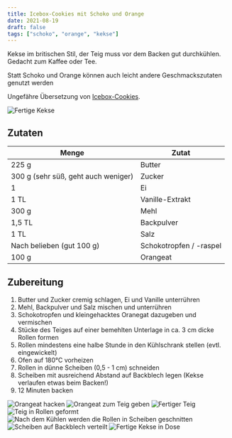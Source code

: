 ```yaml
---
title: Icebox-Cookies mit Schoko und Orange
date: 2021-08-19
draft: false
tags: ["schoko", "orange", "kekse"]
---
```


Kekse im britischen Stil, der Teig muss vor dem Backen gut durchkühlen.
Gedacht zum Kaffee oder Tee.

Statt Schoko und Orange können auch leicht andere Geschmackszutaten genutzt werden

Ungefähre Übersetzung von [Icebox-Cookies](https://www.acommunaltable.com/chocolate-and-orange-icebox-cookies/#wprm-recipe-container-14056).

![Fertige Kekse](/Icebox-Cookies/7-Fertig.jpg)

## Zutaten

| Menge                               | Zutat                    |
|-------------------------------------|--------------------------|
| 225 g                               | Butter                   |
| 300 g (sehr süß, geht auch weniger) | Zucker                   |
| 1                                   | Ei                       |
| 1 TL                                | Vanille-Extrakt          |
| 300 g                               | Mehl                     |
| 1,5 TL                              | Backpulver               |
| 1 TL                                | Salz                     |
| Nach belieben (gut 100 g)           | Schokotropfen / -raspel  |
| 100 g                               | Orangeat                 |

## Zubereitung

1. Butter und Zucker cremig schlagen, Ei und Vanille unterrühren
2. Mehl, Backpulver und Salz mischen und unterrühren
3. Schokotropfen und kleingehacktes Oranegat dazugeben und vermischen
4. Stücke des Teiges auf einer bemehlten Unterlage in ca. 3 cm dicke Rollen formen
5. Rollen mindestens eine halbe Stunde in den Kühlschrank stellen (evtl. eingewickelt)
6. Ofen auf 180°C vorheizen
7. Rollen in dünne Scheiben (0,5 - 1 cm) schneiden
8. Scheiben mit ausreichend Abstand auf Backblech legen (Kekse verlaufen etwas beim Backen!)
9. 12 Minuten backen

![Orangeat hacken](/Icebox-Cookies/1-Orangeat.jpg)
![Orangeat zum Teig geben](/Icebox-Cookies/2-Teig-mit-Orangeat.jpg)
![Fertiger Teig](/Icebox-Cookies/3-Fertiger-Teig.jpg)
![Teig in Rollen geformt](/Icebox-Cookies/4-Rollen.jpg)
![Nach dem Kühlen werden die Rollen in Scheiben geschnitten](/Icebox-Cookies/5-Rollen-geschnitten.jpg)
![Scheiben auf Backblech verteilt](/Icebox-Cookies/6-Auf-Blech.jpg)
![Fertige Kekse in Dose](/Icebox-Cookies/8-In-Dose.jpg)
